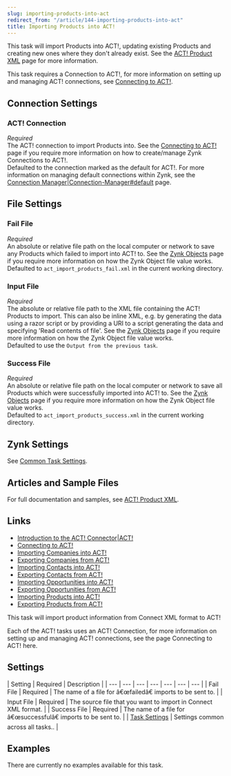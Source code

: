 ```yaml
---
slug: importing-products-into-act
redirect_from: "/article/144-importing-products-into-act"
title: Importing Products into ACT!
---
```

This task will import Products into ACT!, updating existing Products and creating new ones where they don't already exist. See the [ACT! Product XML](act!-product-xml) page for more information.

This task requires a Connection to ACT!, for more information on setting up and managing ACT! connections, see [Connecting to ACT!](connecting-to-act!).

## Connection Settings  
### ACT! Connection
_Required_  
The ACT! connection to import Products into. See the [Connecting to ACT!](connecting-to-act!) page if you require more information on how to create/manage Zynk Connections to ACT!.  
Defaulted to the connection marked as the default for ACT!. For more information on managing default connections within Zynk, see the [Connection Manager|Connection-Manager#default](connection-manager|connection-manager#default) page.

## File Settings
### Fail File
_Required_  
An absolute or relative file path on the local computer or network to save any Products which failed to import into ACT! to. See the [Zynk Objects](zynk-objects) page if you require more information on how the Zynk Object file value works.  
Defaulted to `act_import_products_fail.xml` in the current working directory.  

### Input File
_Required_  
The absolute or relative file path to the XML file containing the ACT! Products to import. This can also be inline XML, e.g. by generating the data using a razor script or by providing a URI to a script generating the data and specifying 'Read contents of file'. See the [Zynk Objects](zynk-objects) page if you require more information on how the Zynk Object file value works.  
Defaulted to use the `Output from the previous task`.

### Success File
_Required_  
An absolute or relative file path on the local computer or network to save all Products which were successfully imported into ACT! to. See the [Zynk Objects](zynk-objects) page if you require more information on how the Zynk Object file value works.  
Defaulted to `act_import_products_success.xml` in the current working directory.

## Zynk Settings
See [Common Task Settings](common-task-settings).

## Articles and Sample Files
For full documentation and samples, see [ACT! Product XML](act!-product-xml).

## Links
- [Introduction to the ACT! Connector|ACT!](introduction-to-the-act!-connector|act!)
- [Connecting to ACT!](connecting-to-act!)
- [Importing Companies into ACT!](importing-companies-into-act!)
- [Exporting Companies from ACT!](exporting-companies-from-act!)
- [Importing Contacts into ACT!](importing-contacts-into-act!)
- [Exporting Contacts from ACT!](exporting-contacts-from-act!)
- [Importing Opportunities into ACT!](importing-opportunities-into-act!)
- [Exporting Opportunities from ACT!](exporting-opportunities-from-act!)
- [Importing Products into ACT!](importing-products-into-act!)
- [Exporting Products from ACT!](exporting-products-from-act!)



This task will import product information from Connect XML format to ACT!



Each of the ACT! tasks uses an ACT! Connection, for more information on setting up and managing ACT! connections, see the page Connecting to ACT! here.


## Settings


| 	Setting | 	Required | 	Description |
| --- | --- | --- | --- | --- | --- | --- |
| 	Fail File | 	Required | 	The name of a file for â€œfailedâ€ imports to be sent to. |
| 	Input File | 	Required | 	The source file that you want to import in Connect XML format. |
| 	Success File | 	Required | 	The name of a file for â€œsuccessfulâ€ imports to be sent to. |
| [Task Settings](57-zynk-settings) | 	Settings common across all tasks.. |


## Examples


There are currently no examples available for this task.

